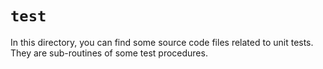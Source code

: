 # `test`

In this directory, you can find some source code files related to unit tests.  
They are sub-routines of some test procedures.  